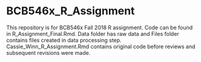 # BCB546x_R_Assignment

This repository is for BCB546x Fall 2018 R assignment. Code can be found in R_Assignment_Final.Rmd. Data folder has raw data and Files folder contains files created in data processing step. Cassie_Winn_R_Assignment.Rmd contains original code before reviews and subsequent revisions were made.
